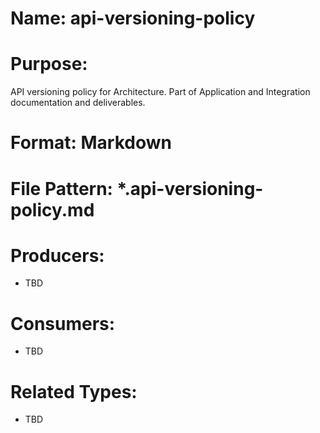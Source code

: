 # Name: api-versioning-policy

# Purpose:
API versioning policy for Architecture. Part of Application and Integration documentation and deliverables.

# Format: Markdown

# File Pattern: *.api-versioning-policy.md

# Producers:
- TBD

# Consumers:
- TBD

# Related Types:
- TBD
